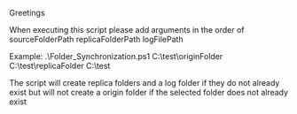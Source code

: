 Greetings

When executing this script please add arguments in the order of sourceFolderPath replicaFolderPath logFilePath

  Example: .\Folder_Synchronization.ps1 C:\test\originFolder C:\test\replicaFolder C:\test

  The script will create replica folders and a log folder if they do not already exist but will not create a origin folder if the selected folder does not already exist
